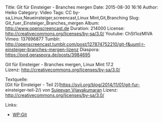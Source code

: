 Title: Git für Einsteiger - Branches mergen
Date: 2015-08-30 16:16
Author: Heiko
Category: Video
Tags: CC by-sa,Linux,Neueinsteiger,screencast,Linux Mint,Git,Branching
Slug: Git_fuer_Einsteiger_Branches_mergen
Album: http://www.openscreencast.de
Duration: 214000
License: http://creativecommons.org/licenses/by-sa/3.0/
Youtube: ChSt1ozMlVA
Vimeo: 137696877
Tumblr: http://openscreencast.tumblr.com/post/127874752210/git-f&uuml;r-einsteiger-branches-mergen-lizenz
Diaspora: https://pod.geraspora.de/posts/3984695

Git für Einsteiger - Branches mergen, Linux Mint 17.2  
Lizenz: <http://creativecommons.org/licenses/by-sa/3.0/>  
  
Textquelle:  
[Git für Einsteiger - Teil 2](https://svij.org/blog/2014/11/01/git-fur-
einsteiger-teil-2/) von [Sujeevan Vijayakumaran](http://svij.org/) Lizenz:
http://creativecommons.org/licenses/by-sa/3.0/

Links:

  * [WP:Git](http://de.wikipedia.org/wiki/Git "Link zu wikipedia.org/" )

